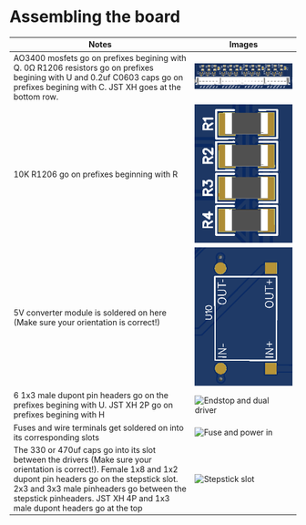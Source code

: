 # Assembling the board
| Notes | Images |
| ------- | ------ |
| AO3400 mosfets go on prefixes begining with Q. 0Ω R1206 resistors go on prefixes begining with U and 0.2uf C0603 caps go on prefixes begining with C. JST XH goes at the bottom row.| ![external_driver](https://github.com/PoonDproPlayz/fishyfalcon/blob/main/Images/External_driver_control.png) |
| 10K R1206 go on prefixes beginning with R | ![enables resistors](https://github.com/PoonDproPlayz/fishyfalcon/blob/main/Images/Enable_Pin_resistors.png) |
| 5V converter module is soldered on here (Make sure your orientation is correct!)| ![5v module](https://github.com/PoonDproPlayz/fishyfalcon/blob/main/Images/5V_module.png) |
| 6 1x3 male dupont pin headers go on the prefixes begining with U. JST XH 2P go on prefixes begining with H | ![Endstop and dual driver]() |
| Fuses and wire terminals get soldered on into its corresponding slots | ![Fuse and power in]() |
| The 330 or 470uf caps go into its slot between the drivers (Make sure your orientation is correct!). Female 1x8 and 1x2 dupont pin headers go on the stepstick slot. 2x3 and 3x3 male pinheaders go between the stepstick pinheaders. JST XH 4P and 1x3 male dupont headers go at the top | ![Stepstick slot]() |

